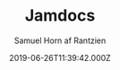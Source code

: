 ---
title: Jamdocs
github: https://github.com/samuelhorn/jamdocs
demo: https://jamdocs.netlify.app/
author: Samuel Horn af Rantzien
ssg:
  - Gridsome
cms:
  - Markdown
date: 2019-06-26T11:39:42.000Z
description: >-
  The ultimate staic generated documentation theme for the JAM-stack. Highly
  cusomizable, based on Gridsome, ready to deploy to Netlify in one click.
draft: true
publish_date: '2019-06-26T11:39:42Z'
update_date: '2022-01-04T19:24:38Z'
github_star: 213
github_fork: 100
---